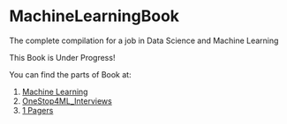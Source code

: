 # MachineLearningBook
The complete compilation for a job in Data Science and Machine Learning

This Book is Under Progress!

You can find the parts of Book at:

1. [Machine Learning](https://docs.google.com/document/d/1kvOCL3QEbZg4HdwW_GqeImEInLX8ozRJDTzKPCHEswI/edit?usp=sharing)
2. [OneStop4ML_Interviews](https://docs.google.com/document/d/1OEu6YqPDIs9ojZQFLK_DOIQd1JovUhGgtRBuKv9usak/edit?usp=sharing)
3. [1 Pagers](https://docs.google.com/document/d/1uOO9PlrOsvB48nEMI5axK39BDpCrTlYOd8TSIytY-3g/edit?usp=sharing)
